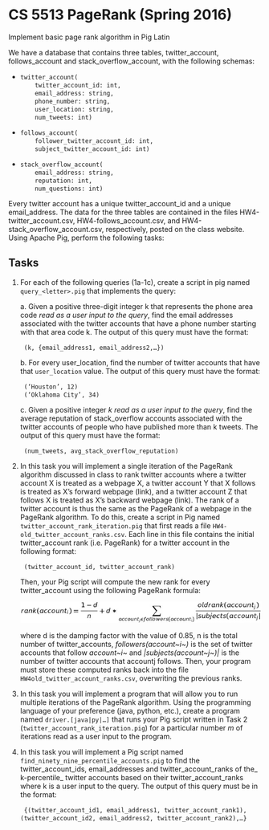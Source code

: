 # CS 5513 PageRank (Spring 2016)
Implement basic page rank algorithm in Pig Latin

We have a database that contains three tables, twitter_account, follows_account and stack_overflow_account, with the following schemas: 
 
* 
      twitter_account(
          twitter_account_id: int, 
          email_address: string,
          phone_number: string, 
          user_location: string,
          num_tweets: int)

* 
      follows_account(
          follower_twitter_account_id: int,
          subject_twitter_account_id: int)

* 
      stack_overflow_account(
          email_address: string,
          reputation: int,
          num_questions: int)
 
Every twitter account has a unique twitter_account_id and a unique email_address. The data for the three tables are contained in the files HW4-twitter_account.csv, HW4-follows_account.csv, and HW4-stack_overflow_account.csv, respectively, posted on the class website. Using Apache Pig, perform the following tasks: 
 
## Tasks

1) For each of the following queries (1a-1c), create a script in pig named `query_<letter>.pig` that implements the query:

    a. Given a positive three-digit integer k that represents the phone area code _read as a user input to the query_, find the email addresses associated with the twitter accounts that have a phone number starting with that area code k. The output of this query must have the format: 
    
        (k, {email_address1, email_address2,…}) 

    b. For every user_location, find the number of twitter accounts that have that `user_location` value. The output of this query must have the format:
    
        (‘Houston’, 12)
        (‘Oklahoma City’, 34) 

    c. Given a positive integer _k read as a user input to the query_, find the average reputation of stack_overflow accounts associated with the twitter accounts of people who have published more than k tweets. The output of this query must have the format:
    
        (num_tweets, avg_stack_overflow_reputation) 
 
2) In this task you will implement a single iteration of the PageRank algorithm discussed in class to rank twitter accounts where a twitter account X is treated as a webpage X, a twitter account Y that X follows is treated as X’s forward webpage (link), and a twitter account Z that follows X is treated as X’s backward webpage (link). The rank of a twitter account is thus the same as the PageRank of a webpage in the PageRank algorithm. To do this, create a script in Pig named `twitter_account_rank_iteration.pig` that first reads a file `HW4-old_twitter_account_ranks.csv`. Each line in this file contains the initial twitter_account rank (i.e. PageRank) for a twitter account in the following format:

        (twitter_account_id, twitter_account_rank)
      
      Then, your Pig script will compute the new rank for every twitter_account using the following PageRank formula:
      
      ![pagerank](screenshots/pagerank.jpg)
      
    where d is the damping factor with the value of 0.85, n is the total number of twitter_accounts, _followers(account~i~)_ is the set of twitter accounts that follow _account~i~_ and _|subjects(account~j~)|_ is the number of twitter accounts that  accountj follows. Then, your program must store these computed ranks back into the file `HW4old_twitter_account_ranks.csv`, overwriting the previous ranks. 

3) In this task you will implement a program that will allow you to run multiple iterations of the PageRank algorithm. Using the programming language of your preference (java, python, etc.), create a program named `driver.[java|py|…]` that runs your Pig script written in Task 2 (`twitter_account_rank_iteration.pig`) for a particular number _m_ of iterations read as a user input to the program.

4) In this task you will implement a Pig script named `find_ninety_nine_percentile_accounts.pig` to find the twitter_account_ids, email_addresses and twitter_account_ranks of the_ k-percentile_ twitter accounts based on their twitter_account_ranks where k is a user input to the query.  The output of this query must be in the format:
        
        {(twitter_account_id1, email_address1, twitter_account_rank1), (twitter_account_id2, email_address2, twitter_account_rank2),…} 
